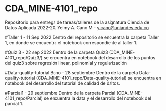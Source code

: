 # CDA_MINE-4101_repo
Repositorio para entrega de tareas/talleres de la asignatura Ciencia de Datos Aplicada 2022-20.
Yeimy A. Cano M - y.cano@uniandes.edu.co

#Taller 1 - 11 Sep 2022
Dentro del repositorio se encuentra la carpeta Taller 1, en donde se encuentra el notebook correspondiente al taller 1.

#Quiz 3 - 22 sep 2022
Dentro de la carpeta Quiz3 (CDA_MINE-4101_repo/Quiz3/) se encuentra en notebook del desarrollo de los puntos del quiz3 sobre regresión linear, polinomial y regularización

#Data-quality-tutorial Bono - 28 septiembre
Dentro de la carpeta Data-quality-tutorial (CDA_MINE-4101_repo/Data-quality-tutorial) se encuentra en notebook del desarrollo del tutorial de calidad de daltos.

#Parcial1 - 29 septiembre
Dentro de la carpeta Parcial (CDA_MINE-4101_repo/Parcial) se encuentra la data y el desarrollo del notebook del parcial 1.